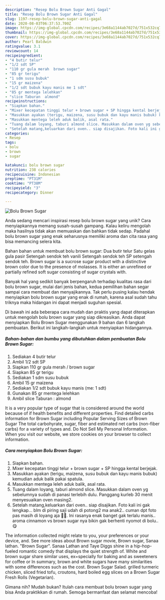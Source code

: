 ```yaml
---
description: "Resep Bolu Brown Sugar Anti Gagal"
title: "Resep Bolu Brown Sugar Anti Gagal"
slug: 1197-resep-bolu-brown-sugar-anti-gagal
date: 2020-08-03T06:37:53.700Z
image: https://img-global.cpcdn.com/recipes/3e68a1144ab7027d/751x532cq70/bolu-brown-sugar-foto-resep-utama.jpg
thumbnail: https://img-global.cpcdn.com/recipes/3e68a1144ab7027d/751x532cq70/bolu-brown-sugar-foto-resep-utama.jpg
cover: https://img-global.cpcdn.com/recipes/3e68a1144ab7027d/751x532cq70/bolu-brown-sugar-foto-resep-utama.jpg
author: Pearl Baldwin
ratingvalue: 3.1
reviewcount: 14
recipeingredient:
- "4 butir telur"
- "1/2 sdt SP"
- "110 gr gula merah  brown sugar"
- "85 gr terigu"
- "1 sdm susu bubuk"
- "15 gr maizena"
- "1/2 sdt bubuk kayu manis me 1 sdt"
- "85 gr mentega lelehkan"
- "slice Taburan  almond"
recipeinstructions:
- "Siapkan bahan."
- "Mixer kecepatan tinggi telur + brown sugar + SP hingga kental berjejak."
- "Masukkan ayakan (terigu, maizena, susu bubuk dan kayu manis bubuk) kemudian aduk balik pakai spatula."
- "Masukkan mentega leleh aduk balik, asal rata."
- "Tuang dalam loyang, taburi almond slice. Masukkan dalam oven yg sebelumnya sudah di panasi terlebih dulu. Panggang kurleb 30 menit menyesuaikan oven masing2."
- "Setelah matang,keluarkan dari oven.. siap disajikan. Foto kali ini gak lengkap... blm di piring saji udah di potong2 ma anak2.. cuman dpt foto pas masih di loyang aja 🤣🤭. Ini rasanya enak banget gak terlalu manis.. aroma cinnamon vs brown sugar nya bikin gak berhenti nyomot di bolu.. 😋"
categories:
- Resep
tags:
- bolu
- brown
- sugar

katakunci: bolu brown sugar 
nutrition: 238 calories
recipecuisine: Indonesian
preptime: "PT31M"
cooktime: "PT38M"
recipeyield: "3"
recipecategory: Dinner

---
```



![Bolu Brown Sugar](https://img-global.cpcdn.com/recipes/3e68a1144ab7027d/751x532cq70/bolu-brown-sugar-foto-resep-utama.jpg)

Anda sedang mencari inspirasi resep bolu brown sugar yang unik? Cara menyiapkannya memang susah-susah gampang. Kalau keliru mengolah maka hasilnya tidak akan memuaskan dan bahkan tidak sedap. Padahal bolu brown sugar yang enak seharusnya memiliki aroma dan cita rasa yang bisa memancing selera kita.

Bahan bahan untuk membuat bolu brown sugar: Dua butir telur Satu gelas gula pasir Setengah sendok teh vanili Setengah sendok teh SP setengah sendok teh. Brown sugar is a sucrose sugar product with a distinctive brown color due to the presence of molasses. It is either an unrefined or partially refined soft sugar consisting of sugar crystals with.

Banyak hal yang sedikit banyak berpengaruh terhadap kualitas rasa dari bolu brown sugar, mulai dari jenis bahan, kedua pemilihan bahan segar sampai cara membuat dan menyajikannya. Tak perlu pusing kalau hendak menyiapkan bolu brown sugar yang enak di rumah, karena asal sudah tahu triknya maka hidangan ini dapat menjadi suguhan spesial.


Di bawah ini ada beberapa cara mudah dan praktis yang dapat diterapkan untuk mengolah bolu brown sugar yang siap dikreasikan. Anda dapat menyiapkan Bolu Brown Sugar menggunakan 9 bahan dan 6 langkah pembuatan. Berikut ini langkah-langkah untuk menyiapkan hidangannya.

<!--inarticleads1-->

##### Bahan-bahan dan bumbu yang dibutuhkan dalam pembuatan Bolu Brown Sugar:

1. Sediakan 4 butir telur
1. Ambil 1/2 sdt SP
1. Siapkan 110 gr gula merah / brown sugar
1. Siapkan 85 gr terigu
1. Sediakan 1 sdm susu bubuk
1. Ambil 15 gr maizena
1. Sediakan 1/2 sdt bubuk kayu manis (me: 1 sdt)
1. Gunakan 85 gr mentega lelehkan
1. Ambil slice Taburan : almond


It is a very popular type of sugar that is considered around the world because of if health benefits and different properties. Find detailed carbs information for Brown Sugar including Popular Serving Sizes of Brown Sugar The total carbohyrate, sugar, fiber and estimated net carbs (non-fiber carbs) for a variety of types and. Do Not Sell My Personal Information. When you visit our website, we store cookies on your browser to collect information. 

<!--inarticleads2-->

##### Cara menyiapkan Bolu Brown Sugar:

1. Siapkan bahan.
1. Mixer kecepatan tinggi telur + brown sugar + SP hingga kental berjejak.
1. Masukkan ayakan (terigu, maizena, susu bubuk dan kayu manis bubuk) kemudian aduk balik pakai spatula.
1. Masukkan mentega leleh aduk balik, asal rata.
1. Tuang dalam loyang, taburi almond slice. Masukkan dalam oven yg sebelumnya sudah di panasi terlebih dulu. Panggang kurleb 30 menit menyesuaikan oven masing2.
1. Setelah matang,keluarkan dari oven.. siap disajikan. Foto kali ini gak lengkap... blm di piring saji udah di potong2 ma anak2.. cuman dpt foto pas masih di loyang aja 🤣🤭. Ini rasanya enak banget gak terlalu manis.. aroma cinnamon vs brown sugar nya bikin gak berhenti nyomot di bolu.. 😋


The information collected might relate to you, your preferences or your device, and. See more ideas about Brown sugar movie, Brown sugar, Sanaa lathan. &#34;Brown Sugar&#34;. Sanaa Lathan and Taye Diggs shine in a hip-hop-fueled romantic comedy that displays the quiet strength of. White and brown sugar share similar uses, ex=specially for baking and as sweeteners for coffee or In summary, brown and white sugars have many similarities with some differences such as the cost. Brown Sugar Salad. grilled turmeric chicken, sliced fried tofu, croutons, hard boiled egg slices on a Brown Sugar Fresh Rolls (Vegetarian). 

Gimana nih? Mudah bukan? Itulah cara membuat bolu brown sugar yang bisa Anda praktikkan di rumah. Semoga bermanfaat dan selamat mencoba!
